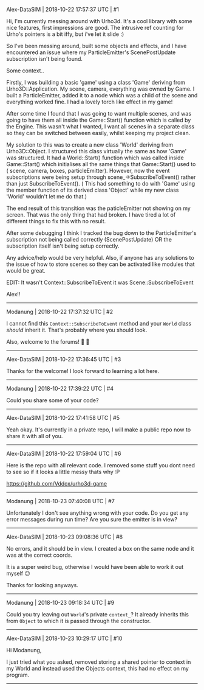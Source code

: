 Alex-DataSIM | 2018-10-22 17:57:37 UTC | #1

Hi, I'm currently messing around with Urho3d. It's a cool library with some nice features, first impressions are good. The intrusive ref counting for Urho's pointers is a bit iffy, but i've let it slide :)

So I've been messing around, built some objects and effects, and I have encountered an issue where my ParticleEmitter's ScenePostUpdate subscription isn't being found.

Some context..

Firstly, I was building a basic 'game' using a class 'Game' deriving from Urho3D::Application.
My scene, camera, everything was owned by Game. I built a ParticleEmitter, added it to a node which was a child of the scene and everything worked fine. I had a lovely torch like effect in my game!

After some time I found that I was going to want multiple scenes, and was going to have them all inside the Game::Start() function which is called by the Engine. This wasn't what I wanted, I want all scenes in a separate class so they can be switched between easily, whilst keeping my project clean. 

My solution to this was to create a new class 'World' deriving from Urho3D::Object. 
I structured this class virtually the same as how 'Game' was structured. It had a World::Start() function which was called inside Game::Start() which initialises all the same things that Game::Start() used to ( scene, camera, boxes, particleEmitter). However, now the event subscriptions were being setup through scene_->SubscribeToEvent() rather than just SubscribeToEvent(). ( This had something to do with 'Game' using the member function of its derived class 'Object' while my new class 'World' wouldn't let me do that.)

The end result of this transition was the paticleEmitter not showing on my screen. That was the only thing that had broken. I have tired a lot of different things to fix this with no result. 

After some debugging I think I tracked the bug down to the ParticleEmitter's subscription not being called correctly (ScenePostUpdate) OR the subscription itself isn't being setup correctly.

Any advice/help would be very helpful. Also, if anyone has any solutions to the issue of how to store scenes so they can be activated like modules that would be great.

EDIT: It wasn't Context::SubscribeToEvent it was Scene::SubscribeToEvent

Alex!!

-------------------------

Modanung | 2018-10-22 17:37:32 UTC | #2

I cannot find this `Context::SubscribeToEvent` method and your `World` class _should_ inherit it. That's probably where you should look.

Also, welcome to the forums! :confetti_ball: :slightly_smiling_face:

-------------------------

Alex-DataSIM | 2018-10-22 17:36:45 UTC | #3

Thanks for the welcome! I look forward to learning a lot here.

-------------------------

Modanung | 2018-10-22 17:39:22 UTC | #4

Could you share some of your code?

-------------------------

Alex-DataSIM | 2018-10-22 17:41:58 UTC | #5

Yeah okay. It's currently in a private repo, I will make a public repo now to share it with all of you.

-------------------------

Alex-DataSIM | 2018-10-22 17:59:04 UTC | #6

Here is the repo with all relevant code. I removed some stuff you dont need to see so if it looks a little messy thats why :P

https://github.com/Vddox/urho3d-game

-------------------------

Modanung | 2018-10-23 07:40:08 UTC | #7

Unfortunately I don't see anything wrong with your code.
Do you get any error messages during run time? Are you sure the emitter is in view?

-------------------------

Alex-DataSIM | 2018-10-23 09:08:36 UTC | #8

No errors, and it should be in view. I created a box on the same node and it was at the correct coords. 

It is a super weird bug, otherwise I would have been able to work it out myself :confused:

Thanks for looking anyways.

-------------------------

Modanung | 2018-10-23 09:18:34 UTC | #9

Could you try leaving out `World`'s private `context_`? It already inherits this from `Object` to which it is passed through the constructor.

-------------------------

Alex-DataSIM | 2018-10-23 10:29:17 UTC | #10

Hi Modanung, 

I just tried what you asked, removed storing a shared pointer to context in my World and instead used the Objects context, this had no effect on my program.

-------------------------

